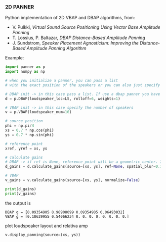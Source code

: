 ### **2D PANNER**  

Python implementation of 2D VBAP and DBAP algorithms, from:   
- V. Pulkki, *Virtual Sound Source Positioning Using Vector Base Amplitude Panning*
- T. Lossius, P. Baltazar, *DBAP Distance-Based Amplitude Panning*
- J. Sundstrom, *Speaker Placement Agnosticism: Improving the Distance-Based Amplitude Panning Algorithm*

Example:  
```python
import panner as p
import numpy as np

# when you initialize a panner, you can pass a list 
# with the exact position of the speakers or you can also just specify the number of speakers

# DBAP init -> in this case pass a list. If use a dbap panner you have to specify a rolloff coefficient and speaker weights
d = p.DBAP(loudspeaker_loc=LS, rolloff=6, weights=1)

# VBAP init -> in this case specify the number of speakers
v = p.VBAP(loudspeaker_num=10)

# source position
phi = np.pi/4
xs = 0.7 * np.cos(phi)
ys = 0.7 * np.sin(phi)

# reference point
xref, yref = xs, ys

# calculate gains
# DBAP -> if ref is None, reference point will be a geometric center. If spatial_blur is None will be default value
d_gains = d.calculate_gains(source=[xs, ys], ref=None, spatial_blur=0.1)

# VBAP
v_gains = v.calculate_gains(source=[xs, ys], normalize=False)

print(d_gains)
print(v_gains)
```

the output is
```console
DBAP g = [0.09354905 0.98908099 0.09354905 0.06493032]
VBAP g = [0.18629955 0.54066234 0. 0. 0. 0. 0. 0. 0. 0.]

```
plot loudspeaker layout and relativa amp

```python
v.display_panning(source=(xs, ys))
```
